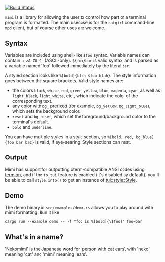 [![Build Status](https://travis-ci.org/deifactor/catgirl.svg?branch=mistress)](https://travis-ci.org/deifactor/catgirl)

`mimi` is a library for allowing the user to control how part of a terminal
program is formatted. The main usecase is for the `catgirl` command-line `mpd`
client, but of course other uses are welcome.

## Syntax

Variables are included using shell-like `$foo` syntax. Variable names can
contain `a-zA-Z0-9_` (ASCII-only). `${foo}bar` is valid syntax, and is parsed as
a variable named 'foo' followed immediately by the literal `bar`.

A styled section looks like `%[bold]{blah $foo blah}`. The style information
goes between the square brackets. Valid style names are:
* the colors `black`, `white`, `red`, `green`, `yellow`, `blue`, `magenta`,
  `cyan`, as well as `light_black`, `light_white`, etc., which indicate the
  color of the corresponding text.
* any color with `bg_` prefixed (for example, `bg_yellow`, `bg_light_blue`),
  which sets the background color.
* `reset` and `bg_reset`, which set the foreground/background color to the
  terminal's default.
* `bold` and `underline`.

You can have multiple styles in a style section, so `%[bold, red, bg_blue]{foo
bar baz}` is valid, if eye-searing. Style sections can nest.

## Output

Mimi has support for outputting xterm-compatible ANSI codes using
[termion](https://crates.io/crates/termion), and if the `to_tui` feature is
enabled (it's disabled by default), you'll be able to call `style.into()` to get
an instance of
[tui::style::Style](https://docs.rs/tui/0.3.0/tui/style/struct.Style.html).


## Demo

The demo binary in `src/examples/demo.rs` allows you to play around with mimi formatting. Run it like

    cargo run --example demo -- -f "foo is %[bold]{\$foo}" foo=bar

## What's in a name?

'Nekomimi' is the Japanese word for 'person with cat ears', with 'neko' meaning
'cat' and 'mimi' meaning 'ears'.
